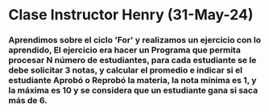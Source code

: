 # Clase Instructor Henry (31-May-24)

### Aprendimos sobre el ciclo 'For' y realizamos un ejercicio con lo aprendido, El ejercicio era hacer un Programa que permita procesar N número de estudiantes, para cada estudiante se le debe solicitar 3 notas, y calcular el promedio e indicar si el estudiante Aprobó o Reprobó la materia, la nota mínima es 1, y la máxima es 10 y se considera que un estudiante gana si saca más de 6.
